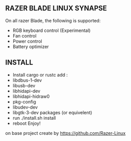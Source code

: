 ## RAZER BLADE LINUX SYNAPSE
On all razer Blade, the following is supported:
* RGB keyboard control (Experimental)
* Fan control
* Power control
* Battery optimizer

## INSTALL 
* Install cargo or rustc
  add :
* libdbus-1-dev
* libusb-dev
* libhidapi-dev
* libhidapi-hidraw0
* pkg-config
* libudev-dev
* libgtk-3-dev packages (or equivelent)
* run ./install.sh install 
* reboot
Enjoy!

on base project create by https://github.com/Razer-Linux
